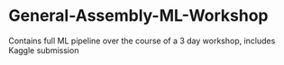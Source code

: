 # General-Assembly-ML-Workshop
Contains full ML pipeline over the course of a 3 day workshop, includes Kaggle submission
